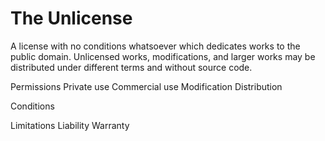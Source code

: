 The Unlicense
=============

A license with no conditions
whatsoever which dedicates
works to the public domain.
Unlicensed works,
modifications, and larger
works may be distributed under
different terms and without
source code.

Permissions
Private use
Commercial use
Modification
Distribution

Conditions

Limitations
Liability
Warranty
